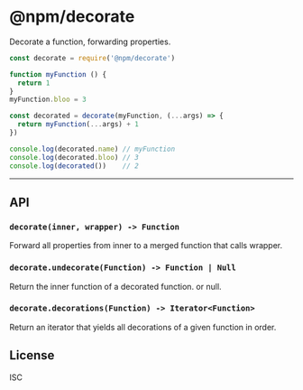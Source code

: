 # @npm/decorate

Decorate a function, forwarding properties.

```javascript
const decorate = require('@npm/decorate')

function myFunction () {
  return 1
}
myFunction.bloo = 3

const decorated = decorate(myFunction, (...args) => {
  return myFunction(...args) + 1
})

console.log(decorated.name) // myFunction
console.log(decorated.bloo) // 3
console.log(decorated())    // 2
```

---

## API

### `decorate(inner, wrapper) -> Function`

Forward all properties from inner to a merged function that calls wrapper.

### `decorate.undecorate(Function) -> Function | Null`

Return the inner function of a decorated function. or null.

### `decorate.decorations(Function) -> Iterator<Function>`

Return an iterator that yields all decorations of a given function in order.

## License

ISC
